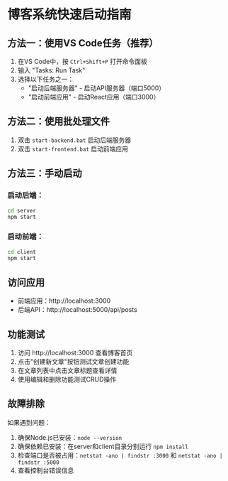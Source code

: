 # 博客系统快速启动指南

## 方法一：使用VS Code任务（推荐）

1. 在VS Code中，按 `Ctrl+Shift+P` 打开命令面板
2. 输入 "Tasks: Run Task"
3. 选择以下任务之一：
   - "启动后端服务器" - 启动API服务器（端口5000）
   - "启动前端应用" - 启动React应用（端口3000）

## 方法二：使用批处理文件

1. 双击 `start-backend.bat` 启动后端服务器
2. 双击 `start-frontend.bat` 启动前端应用

## 方法三：手动启动

### 启动后端：
```bash
cd server
npm start
```

### 启动前端：
```bash
cd client  
npm start
```

## 访问应用

- 前端应用：http://localhost:3000
- 后端API：http://localhost:5000/api/posts

## 功能测试

1. 访问 http://localhost:3000 查看博客首页
2. 点击"创建新文章"按钮测试文章创建功能
3. 在文章列表中点击文章标题查看详情
4. 使用编辑和删除功能测试CRUD操作

## 故障排除

如果遇到问题：
1. 确保Node.js已安装：`node --version`
2. 确保依赖已安装：在server和client目录分别运行 `npm install`
3. 检查端口是否被占用：`netstat -ano | findstr :3000` 和 `netstat -ano | findstr :5000`
4. 查看控制台错误信息
